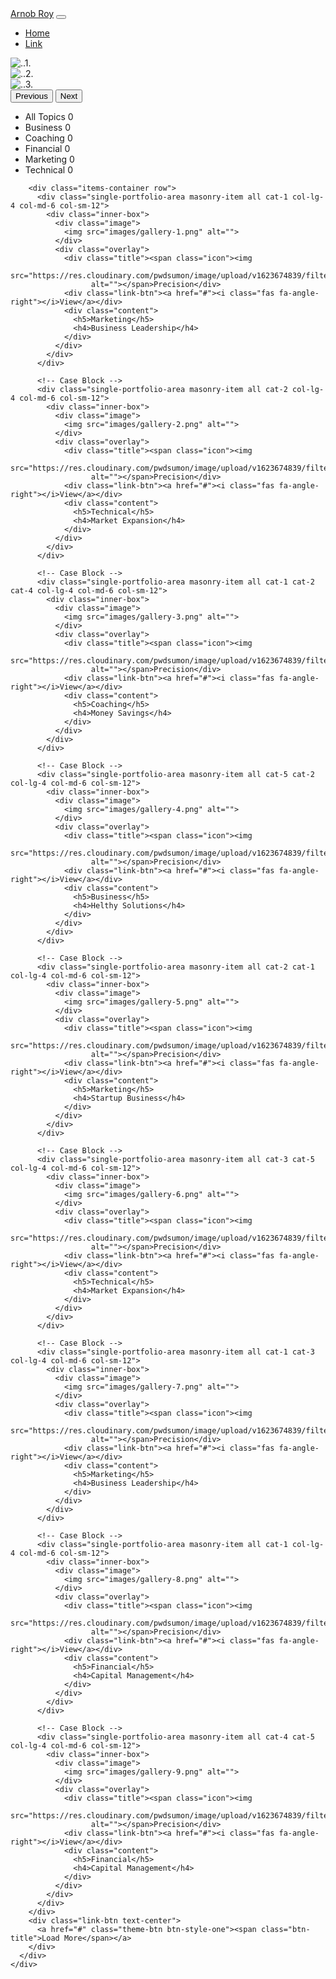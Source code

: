 <!DOCTYPE html>
<html lang="en">

<head>
  <meta charset="UTF-8" />
  <meta http-equiv="X-UA-Compatible" content="IE=edge" />
  <meta name="viewport" content="width=device-width, initial-scale=1.0" />
  <title>Document</title>
  <link href="https://cdn.jsdelivr.net/npm/bootstrap@5.1.3/dist/css/bootstrap.min.css" rel="stylesheet" integrity="sha384-1BmE4kWBq78iYhFldvKuhfTAU6auU8tT94WrHftjDbrCEXSU1oBoqyl2QvZ6jIW3" crossorigin="anonymous">
  <link rel="stylesheet" href="https://cdn.jsdelivr.net/npm/bootstrap-icons@1.7.0/font/bootstrap-icons.css" />
  <link rel="stylesheet" href="css/style.css" />
</head>

<body>
  <nav class="navbar navbar-expand-lg container-fluid">
    <div class="container">
      <a class="navbar-brand" href="#">Arnob Roy</a>
      <button class="navbar-toggler" type="button" data-bs-toggle="collapse" data-bs-target="#navbarSupportedContent"
        aria-controls="navbarSupportedContent" aria-expanded="false" aria-label="Toggle navigation">
        <span class="navbar-toggler-icon"></span>
      </button>
      <div class="collapse navbar-collapse" id="navbarSupportedContent">
        <ul class="navbar-nav ms-auto mb-2 mb-lg-0">
          <li class="nav-item">
            <a class="nav-link active" aria-current="page" href="#">Home</a>
          </li>
          <li class="nav-item">
            <a class="nav-link" href="#">Link</a>
          </li>
        </ul>
      </div>
    </div>
  </nav>
  <section class="banner">
    <div id="carouselExampleFade" class="carousel slide carousel-fade" data-bs-ride="carousel">
      <div class="carousel-inner">
        <div class="carousel-item active">
          <img src="./images/img-(1).png" class="d-block w-100" alt="..1.">
        </div>
        <div class="carousel-item">
          <img src="./images/img-(2).png" class="d-block w-100" alt="..2.">
        </div>
        <div class="carousel-item">
          <img src="./images/img-(3).png" class="d-block w-100" alt="..3.">
        </div>
      </div>
      <button class="carousel-control-prev" type="button" data-bs-target="#carouselExampleFade" data-bs-slide="prev">
        <span class="carousel-control-prev-icon" aria-hidden="true"></span>
        <span class="visually-hidden">Previous</span>
      </button>
      <button class="carousel-control-next" type="button" data-bs-target="#carouselExampleFade" data-bs-slide="next">
        <span class="carousel-control-next-icon" aria-hidden="true"></span>
        <span class="visually-hidden">Next</span>
      </button>
    </div>
  </section>
  <!-- Portfolio Section -->
  <section class="portfolio-section">
    <div class="container">
      <!--Sortable Galery-->
      <div class="sortable-masonry">
        <!--Filter-->
        <div class="filters">
          <ul class="filter-tabs filter-btns ">
            <li class="filter active" data-role="button" data-filter=".all">All Topics <span class="count">0</span></li>
            <li class="filter" data-role="button" data-filter=".cat-1">Business <span class="count">0</span></li>
            <li class="filter" data-role="button" data-filter=".cat-2">Coaching <span class="count">0</span></li>
            <li class="filter" data-role="button" data-filter=".cat-3">Financial <span class="count">0</span></li>
            <li class="filter" data-role="button" data-filter=".cat-4">Marketing <span class="count">0</span></li>
            <li class="filter" data-role="button" data-filter=".cat-5">Technical <span class="count">0</span></li>
          </ul>
        </div>

        <div class="items-container row">
          <div class="single-portfolio-area masonry-item all cat-1 col-lg-4 col-md-6 col-sm-12">
            <div class="inner-box">
              <div class="image">
                <img src="images/gallery-1.png" alt="">
              </div>
              <div class="overlay">
                <div class="title"><span class="icon"><img
                      src="https://res.cloudinary.com/pwdsumon/image/upload/v1623674839/filter/icon.png"
                      alt=""></span>Precision</div>
                <div class="link-btn"><a href="#"><i class="fas fa-angle-right"></i>View</a></div>
                <div class="content">
                  <h5>Marketing</h5>
                  <h4>Business Leadership</h4>
                </div>
              </div>
            </div>
          </div>

          <!-- Case Block -->
          <div class="single-portfolio-area masonry-item all cat-2 col-lg-4 col-md-6 col-sm-12">
            <div class="inner-box">
              <div class="image">
                <img src="images/gallery-2.png" alt="">
              </div>
              <div class="overlay">
                <div class="title"><span class="icon"><img
                      src="https://res.cloudinary.com/pwdsumon/image/upload/v1623674839/filter/icon.png"
                      alt=""></span>Precision</div>
                <div class="link-btn"><a href="#"><i class="fas fa-angle-right"></i>View</a></div>
                <div class="content">
                  <h5>Technical</h5>
                  <h4>Market Expansion</h4>
                </div>
              </div>
            </div>
          </div>

          <!-- Case Block -->
          <div class="single-portfolio-area masonry-item all cat-1 cat-2 cat-4 col-lg-4 col-md-6 col-sm-12">
            <div class="inner-box">
              <div class="image">
                <img src="images/gallery-3.png" alt="">
              </div>
              <div class="overlay">
                <div class="title"><span class="icon"><img
                      src="https://res.cloudinary.com/pwdsumon/image/upload/v1623674839/filter/icon.png"
                      alt=""></span>Precision</div>
                <div class="link-btn"><a href="#"><i class="fas fa-angle-right"></i>View</a></div>
                <div class="content">
                  <h5>Coaching</h5>
                  <h4>Money Savings</h4>
                </div>
              </div>
            </div>
          </div>

          <!-- Case Block -->
          <div class="single-portfolio-area masonry-item all cat-5 cat-2 col-lg-4 col-md-6 col-sm-12">
            <div class="inner-box">
              <div class="image">
                <img src="images/gallery-4.png" alt="">
              </div>
              <div class="overlay">
                <div class="title"><span class="icon"><img
                      src="https://res.cloudinary.com/pwdsumon/image/upload/v1623674839/filter/icon.png"
                      alt=""></span>Precision</div>
                <div class="link-btn"><a href="#"><i class="fas fa-angle-right"></i>View</a></div>
                <div class="content">
                  <h5>Business</h5>
                  <h4>Helthy Solutions</h4>
                </div>
              </div>
            </div>
          </div>

          <!-- Case Block -->
          <div class="single-portfolio-area masonry-item all cat-2 cat-1 col-lg-4 col-md-6 col-sm-12">
            <div class="inner-box">
              <div class="image">
                <img src="images/gallery-5.png" alt="">
              </div>
              <div class="overlay">
                <div class="title"><span class="icon"><img
                      src="https://res.cloudinary.com/pwdsumon/image/upload/v1623674839/filter/icon.png"
                      alt=""></span>Precision</div>
                <div class="link-btn"><a href="#"><i class="fas fa-angle-right"></i>View</a></div>
                <div class="content">
                  <h5>Marketing</h5>
                  <h4>Startup Business</h4>
                </div>
              </div>
            </div>
          </div>

          <!-- Case Block -->
          <div class="single-portfolio-area masonry-item all cat-3 cat-5 col-lg-4 col-md-6 col-sm-12">
            <div class="inner-box">
              <div class="image">
                <img src="images/gallery-6.png" alt="">
              </div>
              <div class="overlay">
                <div class="title"><span class="icon"><img
                      src="https://res.cloudinary.com/pwdsumon/image/upload/v1623674839/filter/icon.png"
                      alt=""></span>Precision</div>
                <div class="link-btn"><a href="#"><i class="fas fa-angle-right"></i>View</a></div>
                <div class="content">
                  <h5>Technical</h5>
                  <h4>Market Expansion</h4>
                </div>
              </div>
            </div>
          </div>

          <!-- Case Block -->
          <div class="single-portfolio-area masonry-item all cat-1 cat-3 col-lg-4 col-md-6 col-sm-12">
            <div class="inner-box">
              <div class="image">
                <img src="images/gallery-7.png" alt="">
              </div>
              <div class="overlay">
                <div class="title"><span class="icon"><img
                      src="https://res.cloudinary.com/pwdsumon/image/upload/v1623674839/filter/icon.png"
                      alt=""></span>Precision</div>
                <div class="link-btn"><a href="#"><i class="fas fa-angle-right"></i>View</a></div>
                <div class="content">
                  <h5>Marketing</h5>
                  <h4>Business Leadership</h4>
                </div>
              </div>
            </div>
          </div>

          <!-- Case Block -->
          <div class="single-portfolio-area masonry-item all cat-1 col-lg-4 col-md-6 col-sm-12">
            <div class="inner-box">
              <div class="image">
                <img src="images/gallery-8.png" alt="">
              </div>
              <div class="overlay">
                <div class="title"><span class="icon"><img
                      src="https://res.cloudinary.com/pwdsumon/image/upload/v1623674839/filter/icon.png"
                      alt=""></span>Precision</div>
                <div class="link-btn"><a href="#"><i class="fas fa-angle-right"></i>View</a></div>
                <div class="content">
                  <h5>Financial</h5>
                  <h4>Capital Management</h4>
                </div>
              </div>
            </div>
          </div>

          <!-- Case Block -->
          <div class="single-portfolio-area masonry-item all cat-4 cat-5 col-lg-4 col-md-6 col-sm-12">
            <div class="inner-box">
              <div class="image">
                <img src="images/gallery-9.png" alt="">
              </div>
              <div class="overlay">
                <div class="title"><span class="icon"><img
                      src="https://res.cloudinary.com/pwdsumon/image/upload/v1623674839/filter/icon.png"
                      alt=""></span>Precision</div>
                <div class="link-btn"><a href="#"><i class="fas fa-angle-right"></i>View</a></div>
                <div class="content">
                  <h5>Financial</h5>
                  <h4>Capital Management</h4>
                </div>
              </div>
            </div>
          </div>
        </div>
        <div class="link-btn text-center">
          <a href="#" class="theme-btn btn-style-one"><span class="btn-title">Load More</span></a>
        </div>
      </div>
    </div>
  </section>


  <!--Js Links Part Start-->
  <script src="js/jquery3.6.0.js"></script><script src="https://cdn.jsdelivr.net/npm/@popperjs/core@2.10.2/dist/umd/popper.min.js" integrity="sha384-7+zCNj/IqJ95wo16oMtfsKbZ9ccEh31eOz1HGyDuCQ6wgnyJNSYdrPa03rtR1zdB" crossorigin="anonymous"></script>
<script src="https://cdn.jsdelivr.net/npm/bootstrap@5.1.3/dist/js/bootstrap.min.js" integrity="sha384-QJHtvGhmr9XOIpI6YVutG+2QOK9T+ZnN4kzFN1RtK3zEFEIsxhlmWl5/YESvpZ13" crossorigin="anonymous"></script>

  <script src="https://cdn.jsdelivr.net/npm/bootstrap@5.1.3/dist/js/bootstrap.bundle.min.js" integrity="sha384-ka7Sk0Gln4gmtz2MlQnikT1wXgYsOg+OMhuP+IlRH9sENBO0LRn5q+8nbTov4+1p" crossorigin="anonymous"></script>

  <script src="js/isotope.pkgd.min.js"></script>
  <script src="js/main.js"></script>
</body>

</html>
